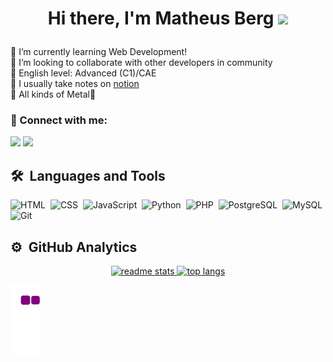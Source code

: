 # <p align="center">Hi there, I'm Matheus Berg <img src="https://media.giphy.com/media/hvRJCLFzcasrR4ia7z/giphy.gif" height="30px"></p>
🌱 I’m currently learning Web Development!
</br>👯 I’m looking to collaborate with other developers in community
</br>🦜 English level: Advanced (C1)/CAE
</br>📔 I usually take notes on <a href="https://notion.so/" target="_blank">notion</a>
</br>🎵 All kinds of Metal🤘

### 💬 Connect with me: 
<a href="https://www.linkedin.com/in/matheus-berg/" target="_blank"><img src="https://img.shields.io/badge/-LinkedIn-%230077B5?style=for-the-badge&logo=linkedin&logoColor=white" target="_blank"></a> 
<a href="https://discordapp.com/users/185519828772192256" target="_blank"><img src="https://img.shields.io/badge/Discord-7289DA?style=for-the-badge&logo=discord&logoColor=white" target="_blank"></a>

## 🛠 &nbsp;Languages and Tools


![HTML](https://img.shields.io/badge/HTML5-E34F26?style=for-the-badge&logo=html5&logoColor=white)&nbsp;
![CSS](https://img.shields.io/badge/CSS3-1572B6?style=for-the-badge&logo=css3&logoColor=white)&nbsp;
![JavaScript](https://img.shields.io/badge/JavaScript-323330?style=for-the-badge&logo=javascript&logoColor=F7DF1E)&nbsp;
![Python](https://img.shields.io/badge/Python-FFD43B?style=for-the-badge&logo=python&logoColor=blue)&nbsp;
![PHP](https://img.shields.io/badge/PHP-777BB4?style=for-the-badge&logo=php&logoColor=white)&nbsp;
![PostgreSQL](https://img.shields.io/badge/PostgreSQL-316192?style=for-the-badge&logo=postgresql&logoColor=white)&nbsp;
![MySQL](https://img.shields.io/badge/MySQL-005C84?style=for-the-badge&logo=mysql&logoColor=white)&nbsp;
![Git](https://img.shields.io/badge/GIT-E44C30?style=for-the-badge&logo=git&logoColor=white)&nbsp;


          

## ⚙️ &nbsp;GitHub Analytics

<div align="center">

  <a href="https://github.com/MatheusBerg">
  <img height="180em" src="https://github-readme-stats-matheusberg.vercel.app/api?username=MatheusBerg&count_private=true&show_icons=true&theme=dracula&rank_icon=github&border_radius=10&size_weight=0.5&count_weight=0.5" alt="readme stats" />
  <img height="180em" src="https://github-readme-stats-matheusberg.vercel.app/api/top-langs/?username=MatheusBerg&hide=HTML&langs_count=8&layout=compact&theme=dracula&border_radius=10&size_weight=0.5&count_weight=0.5" alt="top langs" />  
</div>

  ![Snake animation](https://github.com/MatheusBerg/MatheusBerg/blob/output/github-contribution-grid-snake.gif)
